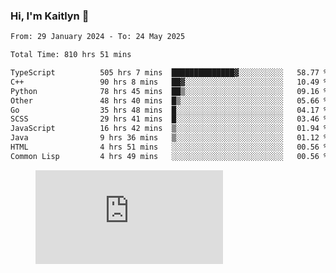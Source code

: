### Hi, I'm Kaitlyn 👋
<!--START_SECTION:waka-->

```txt
From: 29 January 2024 - To: 24 May 2025

Total Time: 810 hrs 51 mins

TypeScript          505 hrs 7 mins  ██████████████▓░░░░░░░░░░   58.77 %
C++                 90 hrs 8 mins   ██▓░░░░░░░░░░░░░░░░░░░░░░   10.49 %
Python              78 hrs 45 mins  ██▒░░░░░░░░░░░░░░░░░░░░░░   09.16 %
Other               48 hrs 40 mins  █▒░░░░░░░░░░░░░░░░░░░░░░░   05.66 %
Go                  35 hrs 48 mins  █░░░░░░░░░░░░░░░░░░░░░░░░   04.17 %
SCSS                29 hrs 41 mins  █░░░░░░░░░░░░░░░░░░░░░░░░   03.46 %
JavaScript          16 hrs 42 mins  ▒░░░░░░░░░░░░░░░░░░░░░░░░   01.94 %
Java                9 hrs 36 mins   ▒░░░░░░░░░░░░░░░░░░░░░░░░   01.12 %
HTML                4 hrs 51 mins   ░░░░░░░░░░░░░░░░░░░░░░░░░   00.56 %
Common Lisp         4 hrs 49 mins   ░░░░░░░░░░░░░░░░░░░░░░░░░   00.56 %
```

<!--END_SECTION:waka-->

<figure><embed src="https://wakatime.com/share/@018d58bc-3d22-46c9-b2d7-4ed36fb8172d/243b5d9b-77cd-4133-89ff-dcc8f225fa18.svg"></embed></figure>
